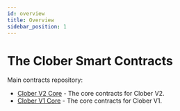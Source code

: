 ```yaml
---
id: overview
title: Overview
sidebar_position: 1
---
```


# The Clober Smart Contracts

Main contracts repository: 

- [Clober V2 Core](https://github.com/clober-dex/v2-core) - The core contracts for Clober V2.
- [Clober V1 Core](https://github.com/clober-dex/core) - The core contracts for Clober V1.